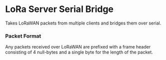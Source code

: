 # LoRa Server Serial Bridge

Takes LoRaWAN packets from multiple clients and bridges
them over serial.

### Packet Format

Any packets received over LoRaWAN are prefixed with a frame header
consisting of 4 null-bytes and a single byte for the length of the 
packet.
